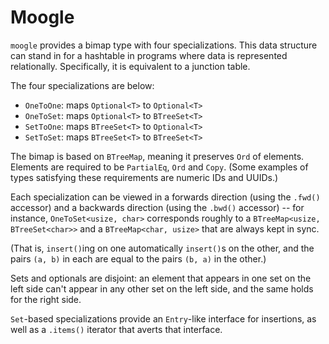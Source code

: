# Moogle

`moogle` provides a bimap type with four specializations. This data structure can stand in for a hashtable in programs where data is represented relationally. Specifically, it is equivalent to a junction table.

The four specializations are below:

- `OneToOne`: maps `Optional<T>` to `Optional<T>`
- `OneToSet`: maps `Optional<T>` to `BTreeSet<T>`
- `SetToOne`: maps `BTreeSet<T>` to `Optional<T>`
- `SetToSet`: maps `BTreeSet<T>` to `BTreeSet<T>`

The bimap is based on `BTreeMap`, meaning it preserves `Ord` of elements. Elements are required to be `PartialEq`, `Ord` and `Copy`. (Some examples of types satisfying these requirements are numeric IDs and UUIDs.)

Each specialization can be viewed in a forwards direction (using the `.fwd()` accessor) and a backwards direction (using the `.bwd()` accessor) -- for instance, `OneToSet<usize, char>` corresponds roughly to a `BTreeMap<usize, BTreeSet<char>>` and a `BTreeMap<char, usize>` that are always kept in sync. 

(That is, `insert()`ing on one automatically `insert()`s on the other, and the pairs `(a, b)` in each are equal to the pairs `(b, a)` in the other.)

Sets and optionals are disjoint: an element that appears in one set on the left side can't appear in any other set on the left side, and the same holds for the right side.

`Set`-based specializations provide an `Entry`-like interface for insertions, as well as a `.items()` iterator that averts that interface.